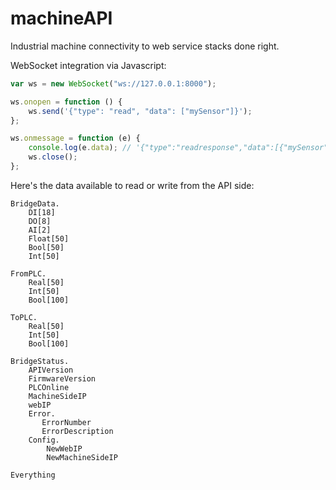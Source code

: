 # machineAPI

Industrial machine connectivity to web service stacks done right.

WebSocket integration via Javascript:
```javascript
var ws = new WebSocket("ws://127.0.0.1:8000");

ws.onopen = function () {
	ws.send('{"type": "read", "data": ["mySensor"]}');
};

ws.onmessage = function (e) {
	console.log(e.data); // '{"type":"readresponse","data":[{"mySensor":false}]}'
	ws.close();
};
```
Here's the data available to read or write from the API side:

```
BridgeData.
	DI[18]
	DO[8]
	AI[2]
	Float[50]
	Bool[50]
	Int[50]

FromPLC.
	Real[50]
	Int[50]
	Bool[100]

ToPLC.
	Real[50]
	Int[50]
	Bool[100]

BridgeStatus.	
	APIVersion
	FirmwareVersion
	PLCOnline
	MachineSideIP
	webIP
	Error.
	   ErrorNumber
	   ErrorDescription
	Config.
		NewWebIP
		NewMachineSideIP

Everything
```
